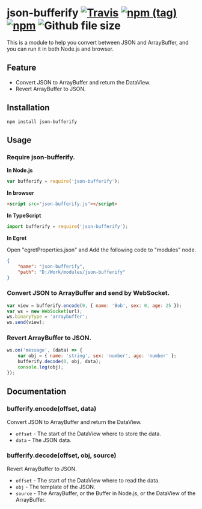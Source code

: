# json-bufferify [![Travis](https://img.shields.io/travis/LangZhai/json-bufferify.svg)](https://travis-ci.org/LangZhai/json-bufferify/builds) [![npm (tag)](https://img.shields.io/npm/v/json-bufferify.svg)](https://www.npmjs.com/package/json-bufferify) [![npm](https://img.shields.io/npm/l/json-bufferify.svg)](http://www.gnu.org/licenses/lgpl.html) ![Github file size](https://img.shields.io/github/size/langzhai/json-bufferify/json-bufferify.js.svg)

This is a module to help you convert between JSON and ArrayBuffer, and you can run it in both Node.js and browser.

## Feature

* Convert JSON to ArrayBuffer and return the DataView.
* Revert ArrayBuffer to JSON.

## Installation

```
npm install json-bufferify
```

## Usage

### Require json-bufferify.

__In Node.js__

```javascript
var bufferify = require('json-bufferify');
```

__In browser__

```html
<script src="json-bufferify.js"></script>
```

__In TypeScript__

```javascript
import bufferify = require('json-bufferify');
```

__In Egret__

Open "egretProperties.json" and Add the following code to "modules" node.

```json
{
    "name": "json-bufferify",
    "path": "D:/Work/modules/json-bufferify"
}
```

### Convert JSON to ArrayBuffer and send by WebSocket.

```javascript
var view = bufferify.encode(0, { name: 'Bob', sex: 0, age: 25 });
var ws = new WebSocket(url);
ws.binaryType = 'arraybuffer';
ws.send(view);
```

### Revert ArrayBuffer to JSON.

```javascript
ws.on('message', (data) => {
    var obj = { name: 'string', sex: 'number', age: 'number' };
    bufferify.decode(0, obj, data);
    console.log(obj);
});
```

## Documentation

### bufferify.encode(offset, data)

Convert JSON to ArrayBuffer and return the DataView.

* `offset` - The start of the DataView where to store the data.
* `data` - The JSON data.

### bufferify.decode(offset, obj, source)

Revert ArrayBuffer to JSON.

* `offset` - The start of the DataView where to read the data.
* `obj` - The template of the JSON.
* `source` - The ArrayBuffer, or the Buffer in Node.js, or the DataView of the ArrayBuffer.